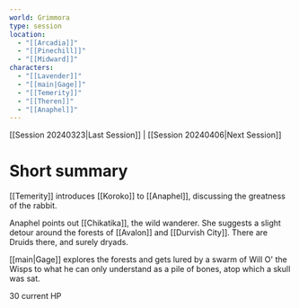 ```yaml
---
world: Grimmora
type: session
location:
  - "[[Arcadia]]"
  - "[[Pinechill]]"
  - "[[Midward]]"
characters:
  - "[[Lavender]]"
  - "[[main|Gage]]"
  - "[[Temerity]]"
  - "[[Theren]]"
  - "[[Anaphel]]"
---
```

 [[Session 20240323|Last Session]] | [[Session 20240406|Next Session]]
# Short summary
[[Temerity]] introduces [[Koroko]] to [[Anaphel]], discussing the greatness of the rabbit.

Anaphel points out [[Chikatika]], the wild wanderer. She suggests a slight detour around the forests of [[Avalon]] and [[Durvish City]]. There are Druids there, and surely dryads.

[[main|Gage]] explores the forests and gets lured by a swarm of Will O' the Wisps to what he can only understand as a pile of bones, atop which a skull was sat. 

30 current HP

